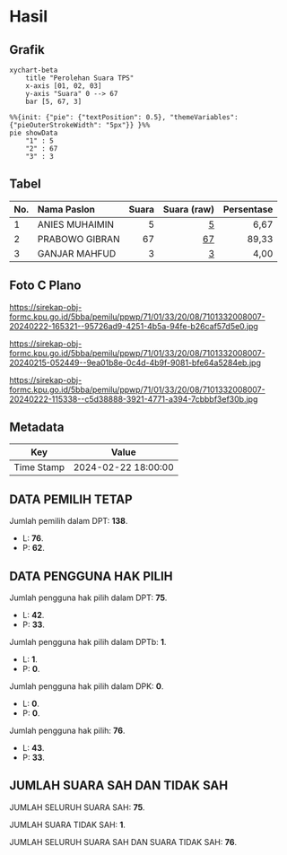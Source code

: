 # Hasil

## Grafik

```mermaid
xychart-beta
    title "Perolehan Suara TPS"
    x-axis [01, 02, 03]
    y-axis "Suara" 0 --> 67
    bar [5, 67, 3]
```

```mermaid
%%{init: {"pie": {"textPosition": 0.5}, "themeVariables": {"pieOuterStrokeWidth": "5px"}} }%%
pie showData
    "1" : 5
    "2" : 67
    "3" : 3
```

## Tabel

| No. | Nama Paslon    | Suara | Suara (raw) | Persentase |
|:--- |:-------------- | -----:| -----------:| ----------:|
| 1   | ANIES MUHAIMIN | 5     | [5][p-1]    | 6,67       |
| 2   | PRABOWO GIBRAN | 67    | [67][p-2]   | 89,33      |
| 3   | GANJAR MAHFUD  | 3     | [3][p-3]    | 4,00       |


[p-1]: https://github.com/gigit-pemilu/pemilu-2024-71-sulawesi-utara/blob/main/pilpres/hitung-suara/sub/71-sulawesi-utara/sub/01-bolaang-mongondow/sub/33-dumoga/sub/2008-siniyung/sub/007-tps/sub/paslon-1.txt
[p-2]: https://github.com/gigit-pemilu/pemilu-2024-71-sulawesi-utara/blob/main/pilpres/hitung-suara/sub/71-sulawesi-utara/sub/01-bolaang-mongondow/sub/33-dumoga/sub/2008-siniyung/sub/007-tps/sub/paslon-2.txt
[p-3]: https://github.com/gigit-pemilu/pemilu-2024-71-sulawesi-utara/blob/main/pilpres/hitung-suara/sub/71-sulawesi-utara/sub/01-bolaang-mongondow/sub/33-dumoga/sub/2008-siniyung/sub/007-tps/sub/paslon-3.txt

## Foto C Plano

https://sirekap-obj-formc.kpu.go.id/5bba/pemilu/ppwp/71/01/33/20/08/7101332008007-20240222-165321--95726ad9-4251-4b5a-94fe-b26caf57d5e0.jpg

https://sirekap-obj-formc.kpu.go.id/5bba/pemilu/ppwp/71/01/33/20/08/7101332008007-20240215-052449--9ea01b8e-0c4d-4b9f-9081-bfe64a5284eb.jpg

https://sirekap-obj-formc.kpu.go.id/5bba/pemilu/ppwp/71/01/33/20/08/7101332008007-20240222-115338--c5d38888-3921-4771-a394-7cbbbf3ef30b.jpg


## Metadata

| Key        | Value               |
| ---------- | ------------------- |
| Time Stamp | 2024-02-22 18:00:00 |


## DATA PEMILIH TETAP

Jumlah pemilih dalam DPT: **138**.
 * L: **76**.
 * P: **62**.

## DATA PENGGUNA HAK PILIH

Jumlah pengguna hak pilih dalam DPT: **75**.
 * L: **42**.
 * P: **33**.

Jumlah pengguna hak pilih dalam DPTb: **1**.
 * L: **1**.
 * P: **0**.

Jumlah pengguna hak pilih dalam DPK: **0**.
 * L: **0**.
 * P: **0**.

Jumlah pengguna hak pilih: **76**.
 * L: **43**.
 * P: **33**.

## JUMLAH SUARA SAH DAN TIDAK SAH

JUMLAH SELURUH SUARA SAH: **75**.

JUMLAH SUARA TIDAK SAH: **1**.

JUMLAH SELURUH SUARA SAH DAN SUARA TIDAK SAH: **76**.


